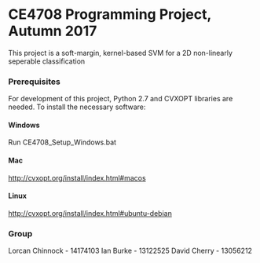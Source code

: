 # CE4708 Programming Project, Autumn 2017 
This project is a soft-margin, kernel-based SVM for a 2D non-linearly seperable classification



### Prerequisites
For development of this project, Python 2.7 and CVXOPT libraries are needed. 
To install the necessary software:
#### Windows
Run CE4708_Setup_Windows.bat
#### Mac
http://cvxopt.org/install/index.html#macos
#### Linux
http://cvxopt.org/install/index.html#ubuntu-debian



### Group
Lorcan Chinnock - 14174103
Ian Burke - 13122525
David Cherry - 13056212

